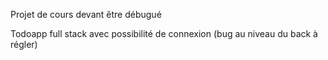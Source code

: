 Projet de cours devant être débugué

Todoapp full stack avec possibilité de connexion (bug au niveau du back à régler) 

